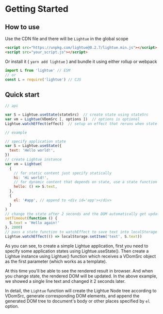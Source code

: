 # Getting Started

## How to use

Use the CDN file and there will be `Lightue` in the global scope

```html
<script src="https://unpkg.com/lightue@0.2.7/lightue.min.js"></script>
<script src="your_script.js"></script>
```

Or install it ( `yarn add lightue` ) and bundle it using either rollup or webpack

```js
import L from 'lightue' // ESM
// or
const L = require('lightue') // CJS
```

## Quick start

```js
// api

var S = Lightue.useState(stateSrc)  // create state using stateSrc
var vm = Lightue(VDomSrc [, options ])  // options is optional
Lightue.watchEffect(effect)  // setup an effect that reruns when state changed
```

```js
// example

// specify application state
var S = Lightue.useState({
  text: 'Hello world!',
})
// create Lightue instance
var vm = Lightue(
  {
    // for static content just specify statically
    hi: 'Hi world!',
    // for dynamic content that depends on state, use a state function (a function that uses state)
    hello: () => S.text,
  },
  {
    el: '#app', // append to <div id='app'></div>
  }
)
// change the state after 2 seconds and the DOM automatically get updated
setTimeout(function () {
  S.text = 'Hello again!'
}, 2000)
// pass a state function to watchEffect to save text into localStorage whenever it changes
Lightue.watchEffect(() => localStorage.setItem('text', S.text))
```

As you can see, to create a simple Lightue application, first you need to specify some application states using Lightue.useState(). Then create a Lightue instance using Lightue() function which receives a VDomSrc object as the first parameter (which works as a template).

At this time you'll be able to see the rendered result in browser. And when you change state, the rendered DOM will be updated. In the above example, we showed a single line text and changed it 2 seconds later.

In detail, the `Lightue` function will create the Lightue Node tree according to VDomSrc, generate corresponding DOM elements, and append the generated DOM tree to document's body or other places specified by `el` option.
